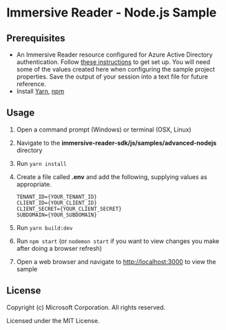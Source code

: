 # Immersive Reader - Node.js Sample

## Prerequisites

* An Immersive Reader resource configured for Azure Active Directory authentication. Follow [these instructions](https://docs.microsoft.com/azure/cognitive-services/immersive-reader/how-to-create-immersive-reader) to get set up. You will need some of the values created here when configuring the sample project properties. Save the output of your session into a text file for future reference.
* Install [Yarn](https://yarnpkg.com), [npm](https://npmjs.com)

## Usage

1. Open a command prompt (Windows) or terminal (OSX, Linux)

1. Navigate to the **immersive-reader-sdk/js/samples/advanced-nodejs** directory

1. Run `yarn install`

1. Create a file called **.env** and add the following, supplying values as appropriate.

    ```text
    TENANT_ID={YOUR_TENANT_ID}
    CLIENT_ID={YOUR_CLIENT_ID}
    CLIENT_SECRET={YOUR_CLIENT_SECRET}
    SUBDOMAIN={YOUR_SUBDOMAIN}
    ```

1. Run `yarn build:dev`

1. Run `npm start` (or `nodemon start` if you want to view changes you make after doing a browser refresh)

1. Open a web browser and navigate to [http://localhost:3000](http://localhost:3000) to view the sample

## License

Copyright (c) Microsoft Corporation. All rights reserved.

Licensed under the MIT License.
